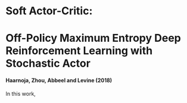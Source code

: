 # Soft Actor-Critic: 
# Off-Policy Maximum Entropy Deep Reinforcement Learning with Stochastic Actor
#### Haarnoja, Zhou, Abbeel and Levine (2018)

In this work, 
